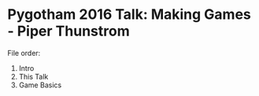 # Pygotham 2016 Talk: Making Games - Piper Thunstrom

File order:

1. Intro
2. This Talk
3. Game Basics